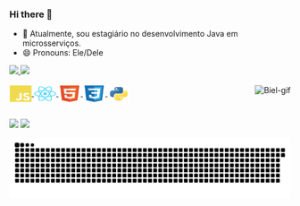 ### Hi there 👋

- 🔭 Atualmente, sou estagiário no desenvolvimento Java em microsserviços.
- 😄 Pronouns: Ele/Dele
 <div>
  <a href="https://github.com/gabriel-fogaca">
  <img height="180em" src="https://github-readme-stats.vercel.app/api?username=gabriel-fogaca&show_icons=true&theme=dracula&include_all_commits=true&count_private=true"/>
  <img height="180em" src="https://github-readme-stats.vercel.app/api/top-langs/?username=gabriel-fogaca&layout=compact&langs_count=7&theme=dracula"/>
</div>
<div style="display: inline_block"><br>
  <img align="center" alt="Rafa-Js" height="30" width="40" src="https://raw.githubusercontent.com/devicons/devicon/master/icons/javascript/javascript-plain.svg">
  <img align="center" alt="Rafa-React" height="30" width="40" src="https://raw.githubusercontent.com/devicons/devicon/master/icons/react/react-original.svg">
  <img align="center" alt="Rafa-HTML" height="30" width="40" src="https://raw.githubusercontent.com/devicons/devicon/master/icons/html5/html5-original.svg">
  <img align="center" alt="Rafa-CSS" height="30" width="40" src="https://raw.githubusercontent.com/devicons/devicon/master/icons/css3/css3-original.svg">
  <img align="center" alt="Rafa-Python" height="30" width="40" src="https://raw.githubusercontent.com/devicons/devicon/master/icons/python/python-original.svg">
  <img align="right" alt="Biel-gif" src="https://cdn.discordapp.com/attachments/597131368735965242/885346661986095114/ezgif.com-gif-maker.gif">
</div>
  
  ##
 
<div> 
  <a href="https://www.instagram.com/biel.fogaca/" target="_blank"><img src="https://img.shields.io/badge/-Instagram-%23E4405F?style=for-the-badge&logo=instagram&logoColor=white" target="_blank"></a>
  <a href="https://www.linkedin.com/in/gabriel-foga%C3%A7a-161181193/" target="_blank"><img src="https://img.shields.io/badge/-LinkedIn-%230077B5?style=for-the-badge&logo=linkedin&logoColor=white" target="_blank"></a> 
 
  ![Snake animation](https://github.com/gabriel-fogaca/gabriel-fogaca/blob/output/github-contribution-grid-snake.svg)
 
</div>
